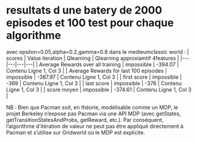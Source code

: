 # resultats d une batery de 2000 episodes et 100 test pour chaque algorithme
avec epsilon=0.05,alpha=0.2,gamma=0.8 dans le medieumclassic world : 
| scores | Value iteration | Qlearning | Qlearning approxiamtif 4features |
|---|---|---|---|
| Average Rewards over all training | impossible | -394.07 | Contenu Ligne 1, Col 3 |
| Average Rewards for last 100 episodes | impossible | -387.97 | Contenu Ligne 1, Col 3 |
| first score | impossible | -369 | Contenu Ligne 1, Col 3 |
| last score | impossible | -376 | Contenu Ligne 1, Col 3 |
| score moyen | impossible |  -374.61 | Contenu Ligne 1, Col 3 |


NB : Bien que Pacman soit, en théorie, modélisable comme un MDP, le projet Berkeley n’expose pas Pacman via une API MDP (avec getStates, getTransitionStatesAndProbs, getReward, etc.). Par conséquent, l’algorithme d’itération de valeur ne peut pas être appliqué directement à Pacman et s’utilise sur Gridworld où le MDP est explicite.

